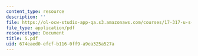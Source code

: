 ```yaml
---
content_type: resource
description: ''
file: https://ol-ocw-studio-app-qa.s3.amazonaws.com/courses/17-317-u-s-social-policy-spring-2006/674eaed0efcfb1160ff9a9ea325a527a_5.pdf
file_type: application/pdf
resourcetype: Document
title: 5.pdf
uid: 674eaed0-efcf-b116-0ff9-a9ea325a527a
---
```

